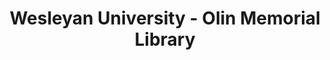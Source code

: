 ---
layout: repo
title: "Wesleyan University - Olin Memorial Library"
id: 6552
permalink: repos/6552/
---